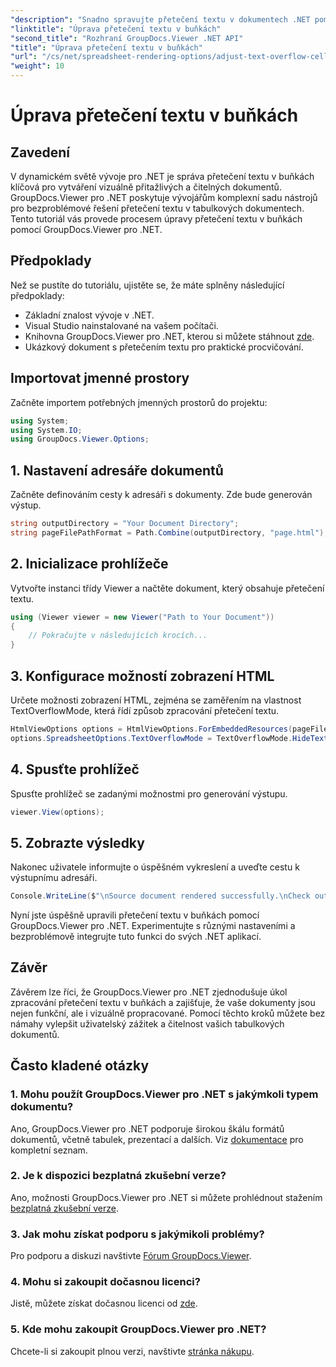 ```yaml
---
"description": "Snadno spravujte přetečení textu v dokumentech .NET pomocí GroupDocs.Viewer. Zlepšete čitelnost a uživatelský komfort. Stáhněte si bezplatnou zkušební verzi."
"linktitle": "Úprava přetečení textu v buňkách"
"second_title": "Rozhraní GroupDocs.Viewer .NET API"
"title": "Úprava přetečení textu v buňkách"
"url": "/cs/net/spreadsheet-rendering-options/adjust-text-overflow-cells/"
"weight": 10
---
```


# Úprava přetečení textu v buňkách

## Zavedení
V dynamickém světě vývoje pro .NET je správa přetečení textu v buňkách klíčová pro vytváření vizuálně přitažlivých a čitelných dokumentů. GroupDocs.Viewer pro .NET poskytuje vývojářům komplexní sadu nástrojů pro bezproblémové řešení přetečení textu v tabulkových dokumentech. Tento tutoriál vás provede procesem úpravy přetečení textu v buňkách pomocí GroupDocs.Viewer pro .NET.
## Předpoklady
Než se pustíte do tutoriálu, ujistěte se, že máte splněny následující předpoklady:
- Základní znalost vývoje v .NET.
- Visual Studio nainstalované na vašem počítači.
- Knihovna GroupDocs.Viewer pro .NET, kterou si můžete stáhnout [zde](https://releases.groupdocs.com/viewer/net/).
- Ukázkový dokument s přetečením textu pro praktické procvičování.
## Importovat jmenné prostory
Začněte importem potřebných jmenných prostorů do projektu:
```csharp
using System;
using System.IO;
using GroupDocs.Viewer.Options;
```
## 1. Nastavení adresáře dokumentů
Začněte definováním cesty k adresáři s dokumenty. Zde bude generován výstup.
```csharp
string outputDirectory = "Your Document Directory";
string pageFilePathFormat = Path.Combine(outputDirectory, "page.html");
```
## 2. Inicializace prohlížeče
Vytvořte instanci třídy Viewer a načtěte dokument, který obsahuje přetečení textu.
```csharp
using (Viewer viewer = new Viewer("Path to Your Document"))
{
    // Pokračujte v následujících krocích...
}
```
## 3. Konfigurace možností zobrazení HTML
Určete možnosti zobrazení HTML, zejména se zaměřením na vlastnost TextOverflowMode, která řídí způsob zpracování přetečení textu.
```csharp
HtmlViewOptions options = HtmlViewOptions.ForEmbeddedResources(pageFilePathFormat);
options.SpreadsheetOptions.TextOverflowMode = TextOverflowMode.HideText;
```
## 4. Spusťte prohlížeč
Spusťte prohlížeč se zadanými možnostmi pro generování výstupu.
```csharp
viewer.View(options);
```
## 5. Zobrazte výsledky
Nakonec uživatele informujte o úspěšném vykreslení a uveďte cestu k výstupnímu adresáři.
```csharp
Console.WriteLine($"\nSource document rendered successfully.\nCheck output in {outputDirectory}.");
```
Nyní jste úspěšně upravili přetečení textu v buňkách pomocí GroupDocs.Viewer pro .NET. Experimentujte s různými nastaveními a bezproblémově integrujte tuto funkci do svých .NET aplikací.
## Závěr
Závěrem lze říci, že GroupDocs.Viewer pro .NET zjednodušuje úkol zpracování přetečení textu v buňkách a zajišťuje, že vaše dokumenty jsou nejen funkční, ale i vizuálně propracované. Pomocí těchto kroků můžete bez námahy vylepšit uživatelský zážitek a čitelnost vašich tabulkových dokumentů.
## Často kladené otázky
### 1. Mohu použít GroupDocs.Viewer pro .NET s jakýmkoli typem dokumentu?
Ano, GroupDocs.Viewer pro .NET podporuje širokou škálu formátů dokumentů, včetně tabulek, prezentací a dalších. Viz [dokumentace](https://tutorials.groupdocs.com/viewer/net/) pro kompletní seznam.
### 2. Je k dispozici bezplatná zkušební verze?
Ano, možnosti GroupDocs.Viewer pro .NET si můžete prohlédnout stažením [bezplatná zkušební verze](https://releases.groupdocs.com/).
### 3. Jak mohu získat podporu s jakýmikoli problémy?
Pro podporu a diskuzi navštivte [Fórum GroupDocs.Viewer](https://forum.groupdocs.com/c/viewer/9).
### 4. Mohu si zakoupit dočasnou licenci?
Jistě, můžete získat dočasnou licenci od [zde](https://purchase.groupdocs.com/temporary-license/).
### 5. Kde mohu zakoupit GroupDocs.Viewer pro .NET?
Chcete-li si zakoupit plnou verzi, navštivte [stránka nákupu](https://purchase.groupdocs.com/buy).